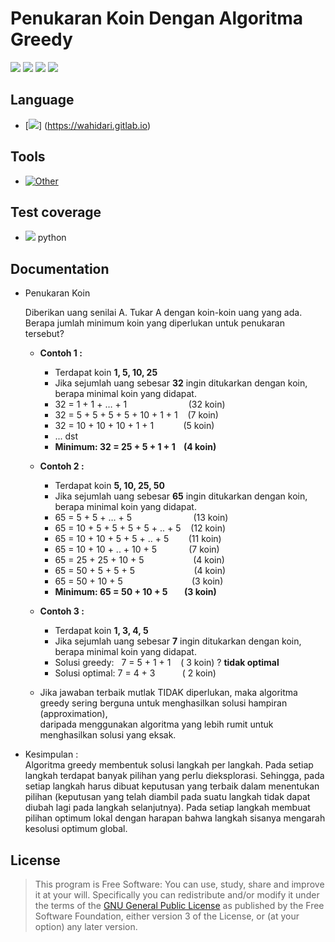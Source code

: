 # Penukaran Koin Dengan Algoritma Greedy

[![](https://gitlab.com/gitlab-org/gitlab-ee/badges/master/build.svg)](https://wahidari.gitlab.io)
[![](https://semaphoreci.com/api/v1/projects/2f1a5809-418b-4cc2-a1f4-819607579fe7/400484/shields_badge.svg)](https://wahidari.gitlab.io)
[![](https://img.shields.io/badge/docs-latest-brightgreen.svg?style=flat&maxAge=86400)](https://wahidari.gitlab.io)
[![](https://img.shields.io/badge/Find%20Me-%40wahidari-009688.svg?style=social)](https://wahidari.gitlab.io)

## Language

- [![](https://img.shields.io/badge/python-3.6-blue.svg)] (https://wahidari.gitlab.io) 

## Tools

- [![Other](https://img.shields.io/badge/spyder-3-red.svg)](https://gitlab.com/wahidari)

## Test coverage

- [![](https://gitlab.com/gitlab-org/gitaly/badges/master/coverage.svg)](https://wahidari.gitlab.io) python

## Documentation

- Penukaran Koin 
    
    
    Diberikan uang senilai A. Tukar A dengan koin-koin uang yang ada.  
    Berapa jumlah minimum koin yang diperlukan untuk penukaran tersebut?

    - **Contoh 1 :**  
    
        - Terdapat koin **1, 5, 10, 25**   
        - Jika sejumlah uang sebesar **32** ingin ditukarkan dengan koin, berapa minimal koin yang didapat.
        - 32 = 1 + 1 + … + 1 &nbsp;&nbsp;&nbsp;&nbsp;&nbsp;&nbsp;&nbsp;&nbsp;&nbsp;&nbsp;&nbsp;&nbsp;&nbsp;&nbsp;&nbsp;&nbsp;&nbsp;&nbsp;&nbsp;&nbsp;&nbsp;&nbsp;&nbsp; (32 koin)   
        - 32 = 5 + 5 + 5 + 5 + 10 + 1 + 1 &nbsp;&nbsp; (7 koin)   
        - 32 = 10 + 10 + 10 + 1 + 1 &nbsp;&nbsp;&nbsp;&nbsp;&nbsp;&nbsp;&nbsp;&nbsp;&nbsp;&nbsp; (5 koin)   
        - ... dst             
        - **Minimum: 32 = 25 + 5 + 1 + 1 &nbsp;&nbsp; (4 koin)**   
    
    - **Contoh 2 :**  
    
        - Terdapat koin **5, 10, 25, 50**     
        - Jika sejumlah uang sebesar **65** ingin ditukarkan dengan koin, berapa minimal koin yang didapat.  
        - 65 = 5 + 5 + … + 5 &nbsp;&nbsp;&nbsp;&nbsp;&nbsp;&nbsp;&nbsp;&nbsp;&nbsp;&nbsp;&nbsp;&nbsp;&nbsp;&nbsp;&nbsp;&nbsp;&nbsp;&nbsp;&nbsp;&nbsp;&nbsp;&nbsp;&nbsp;&nbsp;(13 koin)
        - 65 = 10 + 5 + 5 + 5 + 5 + .. + 5 &nbsp;&nbsp; (12 koin)
        - 65 = 10 + 10 + 5 + 5 + .. + 5 &nbsp;&nbsp;&nbsp;&nbsp;&nbsp;&nbsp; (11 koin)
        - 65 = 10 + 10 + .. + 10 + 5 &nbsp;&nbsp;&nbsp;&nbsp;&nbsp;&nbsp;&nbsp;&nbsp;&nbsp;&nbsp;&nbsp; (7 koin)
        - 65 = 25 + 25 + 10 + 5 &nbsp;&nbsp;&nbsp;&nbsp;&nbsp;&nbsp;&nbsp;&nbsp;&nbsp;&nbsp;&nbsp;&nbsp;&nbsp;&nbsp;&nbsp;&nbsp;&nbsp;&nbsp; (4 koin)
        - 65 = 50 + 5 + 5 + 5  &nbsp;&nbsp;&nbsp;&nbsp;&nbsp;&nbsp;&nbsp;&nbsp;&nbsp;&nbsp;&nbsp;&nbsp;&nbsp;&nbsp;&nbsp;&nbsp;&nbsp;&nbsp;&nbsp;&nbsp;&nbsp;&nbsp; (4 koin)
        - 65 = 50 + 10 + 5 &nbsp;&nbsp;&nbsp;&nbsp;&nbsp;&nbsp;&nbsp;&nbsp;&nbsp;&nbsp;&nbsp;&nbsp;&nbsp;&nbsp;&nbsp;&nbsp;&nbsp;&nbsp;&nbsp;&nbsp;&nbsp;&nbsp;&nbsp;&nbsp;&nbsp;&nbsp; (3 koin)
        - **Minimum: 65 = 50 + 10 + 5 &nbsp;&nbsp;&nbsp;&nbsp;&nbsp;&nbsp; (3 koin)**
    
    - **Contoh 3 :**  
    
        - Terdapat koin **1, 3, 4, 5**   
        - Jika sejumlah uang sebesar **7** ingin ditukarkan dengan koin, berapa minimal koin yang didapat.
        - Solusi greedy: &nbsp; 7 = 5 + 1 + 1 &nbsp;&nbsp;  ( 3 koin) ? **tidak optimal**        
        - Solusi optimal: 7 = 4 + 3 &nbsp;&nbsp;&nbsp;&nbsp;&nbsp;&nbsp;&nbsp;&nbsp;&nbsp; ( 2 koin)   
    
    - Jika jawaban terbaik mutlak TIDAK diperlukan, 
    maka algoritma greedy sering berguna untuk menghasilkan solusi hampiran (approximation),  
    daripada menggunakan algoritma yang lebih rumit untuk menghasilkan solusi yang eksak.
    
- Kesimpulan :  
  Algoritma greedy membentuk solusi langkah  per langkah. 
  Pada setiap langkah terdapat banyak pilihan yang perlu dieksplorasi. 
  Sehingga, pada setiap langkah harus dibuat keputusan yang terbaik dalam menentukan pilihan 
  (keputusan yang telah diambil pada suatu langkah tidak dapat diubah lagi pada langkah selanjutnya). 
  Pada setiap langkah  membuat pilihan optimum lokal dengan harapan bahwa langkah sisanya mengarah kesolusi optimum global.

<!--    ![](./ss/b.png)-->
    
<!--    Dari gambar di atas, kita dapat melihat bagaimana sebuah peta jalur perjalanan dapat direpresentasikan dengan -->
<!--    menggunakan graph, spesifiknya Directed Graph (graph berarah). Maka dari itu, untuk menyelesaikan permasalahan -->
<!--    jarak terpendek ini kita akan menggunakan struktur data graph untuk merepresentasikan peta. -->
<!--    Berikut adalah graph yang akan digunakan:-->

<!--- Graph Berarah dari Titik A ke I-->

<!--    ![](./ss/c.png)-->
    
<!--- Graph Berarah Beserta Jarak Masing-Masing Titik dari Titik A ke I-->

<!--    ![](./ss/d.png)-->
    
<!--    Untuk mencari jarak terpendek dari A ke B, sebuah algoritma greedy akan menjalankan langkah-langkah seperti berikut:-->
    
    
<!--    a. Kunjungi satu titik pada graph, dan ambil seluruh titik yang dapat dikunjungi dari titik sekarang.-->
    
    
<!--    b. Cari local maximum ke titik selanjutnya.-->
    
    
<!--    c. Tandai graph sekarang sebagai graph yang telah dikunjungi, dan pindah ke local maximum yang telah ditentukan.-->
    
    
<!--    d. Kembali ke langkah 1 sampai titik tujuan didapatkan.-->
    
<!--- ScreenShot 5-->

<!--    ![](./ss/e.png)-->
    
<!--    Dengan menggunakan algoritma greedy pada graph di atas, hasil akhir yang akan didapatkan sebagai jarak terpendek adalah A-C-D-G-I. -->
<!--    Hasi jarak terpendek yang didapatkan ini tidak tepat dengan jarak terpendek yang sebenarnya (A-B-H-I). -->
<!--    Algoritma greedy memang tidak selamanya memberikan solusi yang optimal, dikarenakan pencarian local maximum pada setiap langkahnya, -->
<!--    tanpa memperhatikan solusi secara keseluruhan.-->
<!--- ScreenShot 6-->

<!--    ![](./ss/f.png)-->

<!--- ScreenShot 7-->

<!--    ![](./ss/g.png)-->
    

## License
> This program is Free Software: 
You can use, study, share and improve it at your will. 
Specifically you can redistribute and/or modify it under the terms of the [GNU General Public License](https://www.gnu.org/licenses/gpl.html) 
as published by the Free Software Foundation, either version 3 of the License, or (at your option) any later version.
